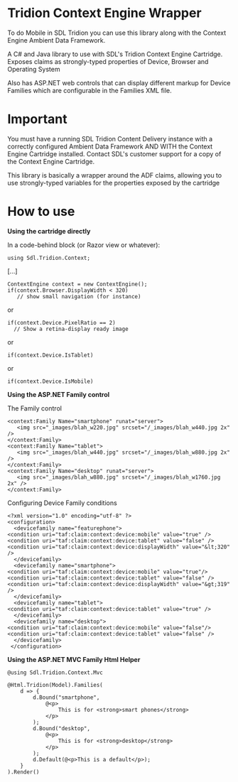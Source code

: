 Tridion Context Engine Wrapper
====================

To do Mobile in SDL Tridion you can use this library along with the Context Engine Ambient Data Framework.

A C# and Java library to use with SDL's Tridion Context Engine Cartridge. Exposes claims as strongly-typed properties of Device, Browser and Operating System

Also has ASP.NET web controls that can display different markup for Device Families which are configurable in the Families XML file.

Important
=========

You must have a running SDL Tridion Content Delivery instance with a correctly configured Ambient Data Framework AND WITH the Context Engine Cartridge installed.
Contact SDL's customer support for a copy of the Context Engine Cartridge.

This library is basically a wrapper around the ADF claims, allowing you to use strongly-typed variables for the properties exposed by the cartridge

How to use
=====

**Using the cartridge directly**

In a code-behind block (or Razor view or whatever):


    using Sdl.Tridion.Context;

[...]

    ContextEngine context = new ContextEngine();
    if(context.Browser.DisplayWidth < 320)
       // show small navigation (for instance)

or 

    if(context.Device.PixelRatio == 2)
      // Show a retina-display ready image
  
or

    if(context.Device.IsTablet)

or

    if(context.Device.IsMobile)


**Using the ASP.NET Family control** 

The Family control

    <context:Family Name="smartphone" runat="server">
       <img src="_images/blah_w220.jpg" srcset="/_images/blah_w440.jpg 2x" />
    </context:Family>
    <context:Family Name="tablet">
       <img src="_images/blah_w440.jpg" srcset="/_images/blah_w880.jpg 2x" />
    </context:Family>
    <context:Family Name="desktop" runat="server">
       <img src="_images/blah_w880.jpg" srcset="/_images/blah_w1760.jpg 2x" />
    </context:Family>


Configuring Device Family conditions 

    <?xml version="1.0" encoding="utf-8" ?>
    <configuration>
      <devicefamily name="featurephone">
    <condition uri="taf:claim:context:device:mobile" value="true" />
    <condition uri="taf:claim:context:device:tablet" value="false" />
    <condition uri="taf:claim:context:device:displayWidth" value="&lt;320" />
      </devicefamily>
      <devicefamily name="smartphone">
    <condition uri="taf:claim:context:device:mobile" value="true"/>
    <condition uri="taf:claim:context:device:tablet" value="false" />
    <condition uri="taf:claim:context:device:displayWidth" value="&gt;319" />
      </devicefamily>
      <devicefamily name="tablet">
    <condition uri="taf:claim:context:device:tablet" value="true" />
      </devicefamily>
      <devicefamily name="desktop">
    <condition uri="taf:claim:context:device:mobile" value="false"/>
    <condition uri="taf:claim:context:device:tablet" value="false" />
      </devicefamily>
     </configuration>
    

**Using the ASP.NET MVC Family Html Helper**

    @using Sdl.Tridion.Context.Mvc

    @Html.Tridion(Model).Families(
    	d => {
    		d.Bound("smartphone",
    			@<p>
    				This is for <strong>smart phones</strong>
    			</p>
    		);
    		d.Bound("desktop", 
    			@<p>
    				This is for <strong>desktop</strong>
	    		</p>
    		);
    		d.Default(@<p>This is a default</p>);
	    }
    ).Render()

